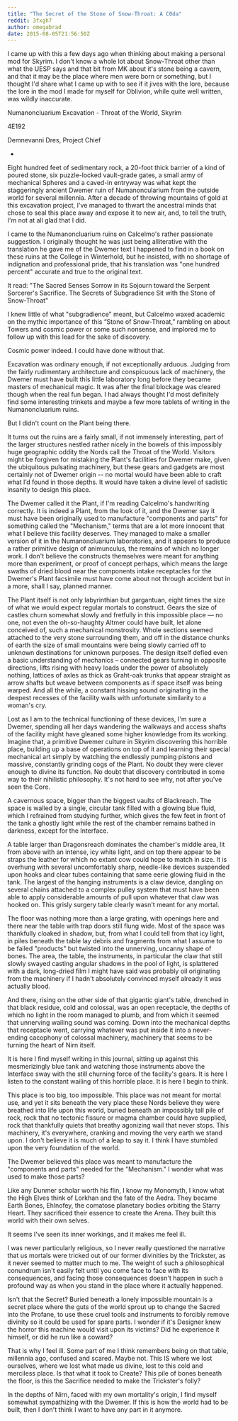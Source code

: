 ```yaml
---
title: "The Secret of the Stone of Snow-Throat: A C0da"
reddit: 3fxgh7
author: omegabrad
date: 2015-08-05T21:56:50Z
---
```


I came up with this a few days ago when thinking about making a personal mod for Skyrim. I don't know a whole lot about Snow-Throat other than what the UESP says and that bit from MK about it's stone being a cavern, and that it may be the place where men were born or something, but I thought I'd share what I came up with to see if it jives with the lore, because the lore in the mod I made for myself for Oblivion, while quite well written, was wildly inaccurate.
 
 
 
Numanoncluarium Excavation - Throat of the World, Skyrim
 
4E192
 
Demnevanni Dres, Project Chief  
 
-
 
Eight hundred feet of sedimentary rock, a 20-foot thick barrier of a kind of poured stone, six puzzle-locked vault-grade gates, a small army of mechanical Spheres and a caved-in entryway was what kept the staggeringly ancient Dwemer ruin of Numanoncularium from the outside world for several millennia. After a decade of throwing mountains of gold at this excavation project, I've managed to thwart the ancestral minds that chose to seal this place away and expose it to new air, and, to tell the truth, I'm not at all glad that I did. 
 

I came to the Numanoncluarium ruins on Calcelmo's rather passionate suggestion. I originally thought he was just being alliterative with the translation he gave me of the Dwemer text I happened to find in a book on these ruins at the College in Winterhold, but he insisted, with no shortage of indignation and professional pride, that his translation was "one hundred percent" accurate and true to the original text.
 

It read: "The Sacred Senses Sorrow in its Sojourn toward the Serpent Sorcerer's  Sacrifice. The Secrets of Subgradience Sit with the Stone of Snow-Throat"
 

I knew little of what "subgradience" meant, but Calcelmo waxed academic on the mythic importance of this “Stone of Snow-Throat,” rambling on about Towers and cosmic power or some such nonsense, and implored me to follow up with this lead for the sake of discovery.
 

Cosmic power indeed. I could have done without that.
 

Excavation was ordinary enough, if not exceptionally arduous. Judging from the fairly rudimentary architecture and conspicuous lack of machinery, the Dwemer must have built this little laboratory long before they became masters of mechanical magic. It was after the final blockage was cleared though when the real fun began. I had always thought I'd most definitely find some interesting trinkets and maybe a few more tablets of writing in the Numanoncluarium ruins.
 

But I didn't count on the Plant being there.
 

It turns out the ruins are a fairly small, if not immensely interesting, part of the larger structures nestled rather nicely in the bowels of this impossibly huge geographic oddity the Nords call the Throat of the World. Visitors might be forgiven for mistaking the Plant's facilities for Dwemer make, given the ubiquitous pulsating machinery, but these gears and gadgets are most certainly not of Dwemer origin -- no mortal would have been able to craft what I’d found in those depths. It would have taken a divine level of sadistic insanity to design this place. 
 

The Dwemer called it the Plant, if I'm reading Calcelmo's handwriting correctly. It is indeed a Plant, from the look of it, and the Dwemer say it must have been originally used to manufacture "components and parts" for something called the "Mechanism," terms that are a lot more innocent that what I believe this facility deserves. They managed to make a smaller version of it in the Numanoncluarium laboratories, and it appears to produce a rather primitive design of animunculus, the remains of which no longer work. I don't believe the constructs themselves were meant for anything more than experiment, or proof of concept perhaps, which means the large swaths of dried blood near the components intake receptacles for the Dwemer's Plant facsimile must have come about not through accident but in a more, shall I say, planned manner.
 

The Plant itself is not only labyrinthian but gargantuan, eight times the size of what we would expect regular mortals to construct. Gears the size of castles churn somewhat slowly and fretfully in this impossible place — no one, not even the oh-so-haughty Altmer could have built, let alone conceived of, such a mechanical monstrosity. Whole sections seemed attached to the very stone surrounding them, and off in the distance chunks of earth the size of small mountains were being slowly carried off to unknown destinations for unknown purposes. The design itself defied even a basic understanding of mechanics – connected gears turning in opposite directions, lifts rising with heavy loads under the power of absolutely nothing, lattices of axles as thick as Graht-oak trunks that appear straight as arrow shafts but weave between components as if space itself was being warped. And all the while, a constant hissing sound originating in the deepest recesses of the facility wails with unfortunate similarity to a woman's cry.
 

Lost as I am to the technical functioning of these devices, I'm sure a Dwemer, spending all her days wandering the walkways and access shafts of the facility might have gleaned some higher knowledge from its working. Imagine that, a primitive Dwemer culture in Skyrim discovering this horrible place, building up a base of operations on top of it and learning their special mechanical art simply by watching the endlessly pumping pistons and massive, constantly grinding cogs of the Plant. No doubt they were clever enough to divine its function. No doubt that discovery contributed in some way to their nihilistic philosophy. It's not hard to see why, not after you've seen the Core.
 

A cavernous space, bigger than the biggest vaults of Blackreach. The space is walled by a single, circular tank filled with a glowing blue fluid, which I refrained from studying further, which gives the few feet in front of the tank a ghostly light while the rest of the chamber remains bathed in darkness, except for the Interface.
 

A table larger than Dragonsreach dominates the chamber's middle area, lit from above with an intense, icy white light, and on top there appear to be straps the leather for which no extant cow could hope to match in size. It is overhung with several uncomfortably sharp, needle-like devices suspended upon hooks and clear tubes containing that same eerie glowing fluid in the tank. The largest of the hanging instruments is a claw device, dangling on several chains attached to a complex pulley system that must have been able to apply considerable amounts of pull upon whatever that claw was hooked on. This grisly surgery table clearly wasn't meant for any mortal.


The floor was nothing more than a large grating, with openings here and there near the table with trap doors still flung wide. Most of the space was thankfully cloaked in shadow, but, from what I could tell from that icy light, in piles beneath the table lay debris and fragments from what I assume to be failed "products" but twisted into the unnerving, uncanny shape of bones. The area, the table, the instruments, in particular the claw that still slowly swayed casting angular shadows in the pool of light, is splattered with a dark, long-dried film I might have said was probably oil originating from the machinery if I hadn't absolutely convinced myself already it was actually blood. 


And there, rising on the other side of that gigantic giant's table, drenched in that black residue, cold and colossal, was an open receptacle, the depths of which no light in the room managed to plumb, and from which it seemed that unnerving wailing sound was coming. Down into the mechanical depths that receptacle went, carrying whatever was put inside it into a never-ending cacophony of colossal machinery, machinery that seems to be turning the heart of Nirn itself.
 

It is here I find myself writing in this journal, sitting up against this mesmerizingly blue tank and watching those instruments above the Interface sway with the still churning force of the facility's gears. It is here I listen to the constant wailing of this horrible place. It is here I begin to think.


This place is too big, too impossible. This place was not meant for mortal use, and yet it sits beneath the very place these Nords believe they were breathed into life upon this world, buried beneath an impossibly tall pile of rock, rock that no tectonic fissure or magma chamber could have supplied, rock that thankfully quiets that breathy agonizing wail that never stops. This machinery, it's everywhere, cranking and moving the very earth we stand upon. I don't believe it is much of a leap to say it. I think I have stumbled upon the very foundation of the world.


The Dwemer believed this place was meant to manufacture the "components and parts" needed for the "Mechanism." I wonder what was used to make those parts? 
 

Like any Dunmer scholar worth his flin, I know my Monomyth, I know what the High Elves think of Lorkhan and the fate of the Aedra. They became Earth Bones, Ehlnofey, the comatose planetary bodies orbiting the Starry Heart. They sacrificed their essence to create the Arena. They built this world with their own selves.


It seems I've seen its inner workings, and it makes me feel ill.


I was never particularly religious, so I never really questioned the narrative that us mortals were tricked out of our former divinities by the Trickster, as it never seemed to matter much to me. The weight of such a philosophical conundrum isn't easily felt until you come face to face with its consequences, and facing those consequences doesn't happen in such a profound way as when you stand in the place where it actually happened.
 

Isn't that the Secret? Buried beneath a lonely impossible mountain is a secret place where the guts of the world sprout up to change the Sacred into the Profane, to use these cruel tools and instruments to forcibly remove divinity so it could be used for spare parts. I wonder if it's Designer knew the horror this machine would visit upon its victims? Did he experience it himself, or did he run like a coward?


That is why I feel ill. Some part of me I think remembers being on that table, millennia ago, confused and scared. Maybe not. This IS where we lost ourselves, where we lost what made us divine, lost to this cold and merciless place. Is that what it took to Create? This pile of bones beneath the floor, is this the Sacrifice needed to make the Trickster's folly? 


In the depths of Nirn, faced with my own mortality's origin, I find myself somewhat sympathizing with the Dwemer. If this is how the world had to be built, then I don't think I want to have any part in it anymore. 
